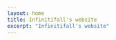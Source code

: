 ```yaml
---
layout: home
title: Infinitifall's website
excerpt: "Infinitifall's website"
---
```


<img src='{{ "assets/images/gallery/24.jpeg" | relative_url }}' alt="" style="max-width:100%;">